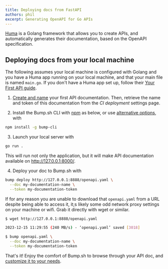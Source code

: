 ```yaml
---
title: Deploying docs from FastAPI
authors: phil
excerpt: Generating OpenAPI for Go APIs
---
```


[Huma](https://huma.rocks/) is a Golang framework that allows you to create APIs, and automatically generates their documentation, based on the OpenAPI specification.

## Deploying docs from your local machine

The following assumes your local machine is configured with Golang and you have a Huma app running on your local machine, and that your main file is named `main.go`. If you don't have a Huma app set up, follow their [Your First API guide](https://huma.rocks/tutorial/your-first-api/).

1. [Create and name](https://bump.sh/docs/new?utm_source=bump&utm_medium=content_hub&utm_campaign=getting_started) your first API documentation. Then, retrieve the name and token of this documentation from the _CI deployment_ settings page.

2. Install the Bump.sh CLI with [npm](https://docs.npmjs.com/cli/v9/configuring-npm/install?v=true) as below, or use [alternative options](/help/bump-cli), with

```bash
npm install -g bump-cli
```

3. Launch your local server with

```bash
go run .
```

This will run not only the application, but it will make API documentation available on <http://127.0.0.1:8000/>.

4. Deploy your doc to Bump.sh with

```bash
bump deploy http://127.0.0.1:8888/openapi.yaml \
  --doc my-documentation-name \
  --token my-documentation-token
```

If for any reason you are unable to download that `openapi.yaml` from a URL despite being able to access it, it;s likely some odd network proxy settings on your machine or wifi. Grab it directly with wget or similar.


```bash
$ wget http://127.0.0.1:8888/openapi.yaml

2023-12-15 11:29:55 (240 MB/s) - ‘openapi.yaml’ saved [3018]

$ bump openapi.yaml \
  --doc my-documentation-name \
  --token my-documentation-token
```

That's it! Enjoy the comfort of Bump.sh to browse through your API doc, and [customize it to your needs](/help/getting-started/quick-start#customization-options).
